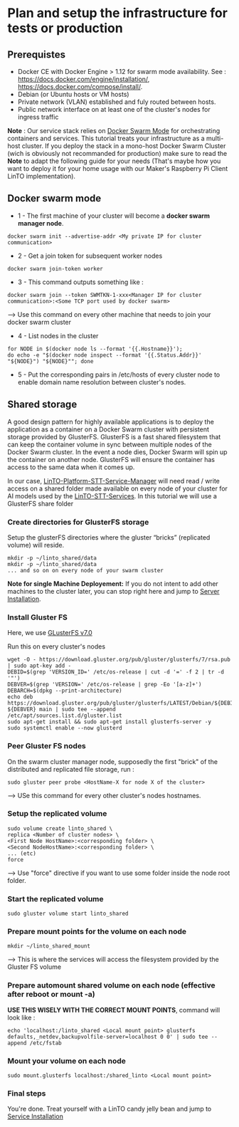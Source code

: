 # Plan and setup the infrastructure for tests or production
## Prerequistes

* Docker CE with Docker Engine > 1.12 for swarm mode availability. See : https://docs.docker.com/engine/installation/,  https://docs.docker.com/compose/install/.
* Debian (or Ubuntu hosts or VM hosts)
* Private network (VLAN) established and fuly routed between hosts.
* Public network interface on at least one of the cluster's nodes for ingress traffic

__Note__ : Our service stack relies on [Docker Swarm Mode](https://docs.docker.com/glossary/?term=swarm%20mode) for orchestrating containers and services. This tutorial treats your infrastructure as a multi-host cluster. If you deploy the stack in a mono-host Docker Swarm Cluster (wich is obviously not recommanded for production) make sure to read the __Note__ to adapt the following guide for your needs (That's maybe how you want to deploy it for your home usage with our Maker's Raspberry Pi Client LinTO implementation).

## Docker swarm mode

* 1 - The first machine of your cluster will become a __docker swarm manager node__. 

```
docker swarm init --advertise-addr <My private IP for cluster communication>
```

* 2 - Get a join token for subsequent worker nodes

```
docker swarm join-token worker
```

* 3 - This command outputs something like :

```
docker swarm join --token SWMTKN-1-xxx<Manager IP for cluster communication>:<Some TCP port used by docker swarm>
```
--> Use this command on every other machine that needs to join your docker swarm cluster

* 4 - List nodes in the cluster <hostname> <Private Ip for nodes communication>

```
for NODE in $(docker node ls --format '{{.Hostname}}');
do echo -e "$(docker node inspect --format '{{.Status.Addr}}' "${NODE}") "${NODE}""; done
```

* 5 - Put the corresponding pairs in /etc/hosts of every cluster node to enable domain name resolution between cluster's nodes.

## Shared storage

A good design pattern for highly available applications is to deploy the application as a container on a Docker Swarm cluster with persistent storage provided by GlusterFS. GlusterFS is a fast shared filesystem that can keep the container volume in sync between multiple nodes of the Docker Swarm cluster.  In the event a node dies, Docker Swarm will spin up the container on another node. GlusterFS will ensure the container has access to the same data when it comes up.

In our case, [LinTO-Platform-STT-Service-Manager](services/manager) will need read / write access on a shared folder made available on every node of your cluster for AI models used by the [LinTO-STT-Services](services/services). In this tutorial we will use a GlusterFS share folder


### Create directories for GlusterFS storage

Setup the glusterFS directories where the gluster “bricks” (replicated volume) will reside. 

```
mkdir -p ~/linto_shared/data
mkdir -p ~/linto_shared/data
... and so on on every node of your swarm cluster
```

__Note for single Machine Deployement:__ If you do not intent to add other machines to the cluster later, you can stop right here and jump to [Server Installation](stack/stack.md).

### Install Gluster FS

Here, we use [GLusterFS v7.0](https://docs.gluster.org/en/latest/Install-Guide/Install/)

Run this on every cluster's nodes

```
wget -O - https://download.gluster.org/pub/gluster/glusterfs/7/rsa.pub | sudo apt-key add -
DEBID=$(grep 'VERSION_ID=' /etc/os-release | cut -d '=' -f 2 | tr -d '"')
DEBVER=$(grep 'VERSION=' /etc/os-release | grep -Eo '[a-z]+')
DEBARCH=$(dpkg --print-architecture)
echo deb https://download.gluster.org/pub/gluster/glusterfs/LATEST/Debian/${DEBID}/${DEBARCH}/apt ${DEBVER} main | sudo tee --append /etc/apt/sources.list.d/gluster.list
sudo apt-get install && sudo apt-get install glusterfs-server -y
sudo systemctl enable --now glusterd
```

### Peer Gluster FS nodes

On the swarm cluster manager node, supposedly the first "brick" of the distributed and replicated file storage, run :

```
sudo gluster peer probe <HostName-X for node X of the cluster>
```
--> USe this command for every other cluster's nodes hostnames.

### Setup the replicated volume

```
sudo volume create linto_shared \
replica <Number of cluster nodes> \
<First Node HostName>:<corresponding folder> \
<Second NodeHostName>:<corresponding folder> \
... (etc)
force
```
--> Use "force" directive if you want to use some folder inside the node root folder.

### Start the replicated volume

```
sudo gluster volume start linto_shared
```

### Prepare mount points for the volume on each node

```
mkdir ~/linto_shared_mount
```
--> This is where the services will access the filesystem provided by the Gluster FS volume 

### Prepare automount shared volume on each node (effective after reboot or mount -a)

__USE THIS WISELY WITH THE CORRECT MOUNT POINTS__, command will look like :
```
echo 'localhost:/linto_shared <Local mount point> glusterfs defaults,_netdev,backupvolfile-server=localhost 0 0' | sudo tee --append /etc/fstab
```

### Mount your volume on each node

```
sudo mount.glusterfs localhost:/shared_linto <Local mount point>
```

### Final steps

You're done. Treat yourself with a LinTO candy jelly bean and jump to [Service Installation](stack/stack.md)
